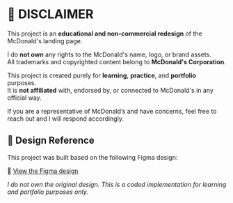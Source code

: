 # 🔔 DISCLAIMER

This project is an **educational and non-commercial redesign** of the McDonald's landing page.

I do **not own** any rights to the McDonald's name, logo, or brand assets.  
All trademarks and copyrighted content belong to **McDonald's Corporation**.

This project is created purely for **learning**, **practice**, and **portfolio** purposes.  
It is **not affiliated** with, endorsed by, or connected to McDonald's in any official way.

If you are a representative of McDonald’s and have concerns, feel free to reach out and I will respond accordingly.


## 🧩 Design Reference
This project was built based on the following Figma design:

🔗 [View the Figma design](https://www.figma.com/design/F8rRhOpefHaCYFuDnBRTlO/RedesignMcDonaldsChallenges?node-id=1-94&m=dev&t=DxZ4kjKNrT3uz8YQ-1)

*I do not own the original design. This is a coded implementation for learning and portfolio purposes only.*
